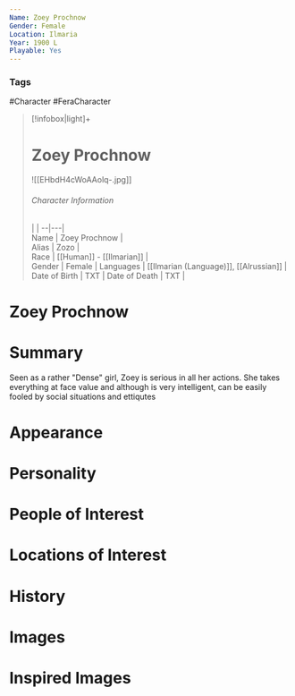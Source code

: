 ```yaml
---
Name: Zoey Prochnow  
Gender: Female
Location: Ilmaria
Year: 1900 L
Playable: Yes
---
```


### Tags
#Character #FeraCharacter 

> [!infobox|light]+  
> # Zoey Prochnow  
>![[EHbdH4cWoAAolq-.jpg]]
> ###### Character Information
>  |   |
> --|---|  
> Name | Zoey Prochnow |  
> Alias | Zozo |  
> Race | [[Human]] - [[Ilmarian]] |  
> Gender | Female |
> Languages | [[Ilmarian (Language)]], [[Alrussian]] |
> Date of Birth | TXT |
> Date of Death | TXT |

# Zoey Prochnow

# Summary
Seen as a rather "Dense" girl, Zoey is serious in all her actions. She takes everything at face value and although is very intelligent, can be easily fooled by social situations and ettiqutes

# Appearance

# Personality

# People of Interest

# Locations of Interest

# History

# Images

# Inspired Images
